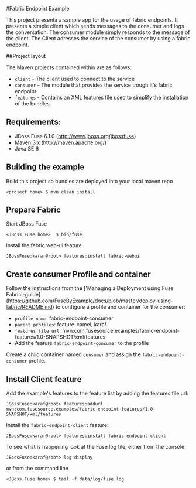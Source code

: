 #Fabric Endpoint Example

This project presenta a sample app for the usage of fabric endpoints. It presents a simple client which sends messages 
to the consumer and logs the conversation. The consumer module simply responds to the message of the client. The Client 
adresses the service of the consumer by using a fabric endpoint.

##Project layout

The Maven projects contained within are as follows:

* `client` - The client used to connect to the service
* `consumer` - The module that provides the service trough it's fabric endpoint
* `features` - Contains an XML features file used to simplify the installation of the bundles.

## Requirements:

* JBoss Fuse 6.1.0 (http://www.jboss.org/jbossfuse)
* Maven 3.x (http://maven.apache.org/)
* Java SE 6

## Building the example

Build this project so bundles are deployed into your local maven repo

    <project home> $ mvn clean install

## Prepare Fabric

Start JBoss Fuse

    <JBoss Fuse home>  $ bin/fuse

Install the febric web-ui feature

    JBossFuse:karaf@root> features:install fabric-webui


## Create consumer Profile and container

Follow the instructions from the ['Managing a Deployment using Fuse Fabric'-guide]
(https://github.com/FuseByExample/docs/blob/master/deploy-using-fabric/README.md) to configure a profile and container 
for the consumer:

* `profile name`: fabric-endpoint-consumer
* `parent profiles`: feature-camel, karaf
* `features file url`: mvn:com.fusesource.examples/fabric-endpoint-features/1.0-SNAPSHOT/xml/features
* Add the feature `fabric-endpoint-consumer` to the profile

Create a child container named `consumer` and assign the `fabric-endpoint-consumer` profile.

## Install Client feature

Add the example's features to the feature list by adding the features file url:

    JBossFuse:karaf@root> features:addurl mvn:com.fusesource.examples/fabric-endpoint-features/1.0-SNAPSHOT/xml/features

Install the `fabric-endpoint-client` feature:

    JBossFuse:karaf@root> features:install fabric-endpoint-client
 
To see what is happening look at the Fuse log file, either from the console

    JBossFuse:karaf@root> log:display

   or from the command line

    <JBoss Fuse home> $ tail -f data/log/fuse.log
